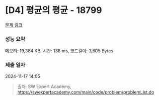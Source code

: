 # [D4] 평균의 평균 - 18799 

[문제 링크](https://swexpertacademy.com/main/code/problem/problemDetail.do?contestProbId=AYqmDqj6Uu8DFAQI) 

### 성능 요약

메모리: 19,384 KB, 시간: 138 ms, 코드길이: 3,605 Bytes

### 제출 일자

2024-11-17 14:05



> 출처: SW Expert Academy, https://swexpertacademy.com/main/code/problem/problemList.do